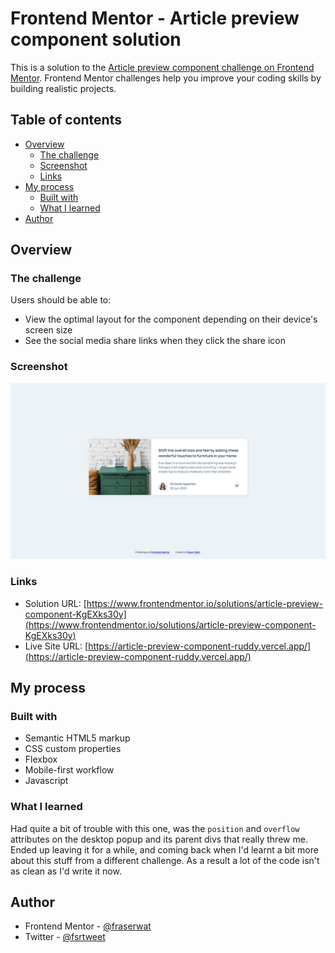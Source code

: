 # Frontend Mentor - Article preview component solution

This is a solution to the [Article preview component challenge on Frontend Mentor](https://www.frontendmentor.io/challenges/article-preview-component-dYBN_pYFT). Frontend Mentor challenges help you improve your coding skills by building realistic projects.

## Table of contents

- [Overview](#overview)
  - [The challenge](#the-challenge)
  - [Screenshot](#screenshot)
  - [Links](#links)
- [My process](#my-process)
  - [Built with](#built-with)
  - [What I learned](#what-i-learned)
- [Author](#author)

## Overview

### The challenge

Users should be able to:

- View the optimal layout for the component depending on their device's screen size
- See the social media share links when they click the share icon

### Screenshot

![](images/screenshot.png)

### Links

- Solution URL: [https://www.frontendmentor.io/solutions/article-preview-component-KgEXks30y](https://www.frontendmentor.io/solutions/article-preview-component-KgEXks30y)
- Live Site URL: [https://article-preview-component-ruddy.vercel.app/](https://article-preview-component-ruddy.vercel.app/)

## My process

### Built with

- Semantic HTML5 markup
- CSS custom properties
- Flexbox
- Mobile-first workflow
- Javascript

### What I learned

Had quite a bit of trouble with this one, was the `position` and `overflow` attributes on the desktop popup and its parent divs that really threw me. Ended up leaving it for a while, and coming back when I'd learnt a bit more about this stuff from a different challenge. As a result a lot of the code isn't as clean as I'd write it now.

## Author

- Frontend Mentor - [@fraserwat](https://www.frontendmentor.io/profile/fraserwat)
- Twitter - [@fsrtweet](https://www.twitter.com/fsrtweet)
